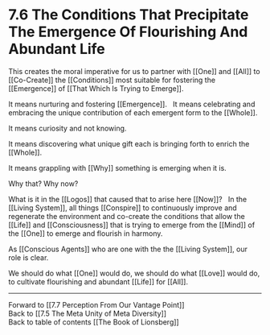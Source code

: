 # 7.6 The Conditions That Precipitate The Emergence Of Flourishing And Abundant Life

This creates the moral imperative for us to partner with [[One]] and [[All]] to [[Co-Create]] the [[Conditions]] most suitable for fostering the  [[Emergence]] of [[That Which Is Trying to Emerge]]. 

It means nurturing and fostering [[Emergence]].
 
It means celebrating and embracing the unique contribution of each emergent form to the [[Whole]]. 

It means curiosity and not knowing. 

It means discovering what unique gift each is bringing forth to enrich the [[Whole]].  

It means grappling with [[Why]] something is emerging when it is. 

Why that? Why now? 

What is it in the [[Logos]] that caused that to arise here [[Now]]? 
 
In the [[Living System]], all things [[Conspire]] to continuously improve and regenerate the environment and co-create the conditions that allow the [[Life]] and [[Consciousness]] that is trying to emerge from the [[Mind]] of the [[One]] to emerge and flourish in harmony.  

As [[Conscious Agents]] who are one with the the [[Living System]], our role is clear. 

We should do what [[One]] would do, we should do what [[Love]] would do, to cultivate flourishing and abundant [[Life]] for [[All]]. 

___

Forward to [[7.7 Perception From Our Vantage Point]]              
Back to [[7.5 The Meta Unity of Meta Diversity]]              
Back to table of contents [[The Book of Lionsberg]]  
